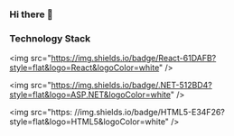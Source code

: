 ### Hi there 👋

<!--
**Choiyukang/Choiyukang** is a ✨ _special_ ✨ repository because its `README.md` (this file) appears on your GitHub profile.

Here are some ideas to get you started:

- 🔭 I’m currently working on ...
- 🌱 I’m currently learning ...
- 👯 I’m looking to collaborate on ...
- 🤔 I’m looking for help with ...
- 💬 Ask me about ...
- 📫 How to reach me: ...
- 😄 Pronouns: ...
- ⚡ Fun fact: ...
-->

### Technology Stack
<!-- React -->
<img src="https://img.shields.io/badge/React-61DAFB?style=flat&logo=React&logoColor=white" />
<!-- ASP.NET -->
<img src="https://img.shields.io/badge/.NET-512BD4?style=flat&logo=ASP.NET&logoColor=white" />
<!-- HTML5 -->
<img src="https: //img.shields.io/badge/HTML5-E34F26?style=flat&logo=HTML5&logoColor=white" />
